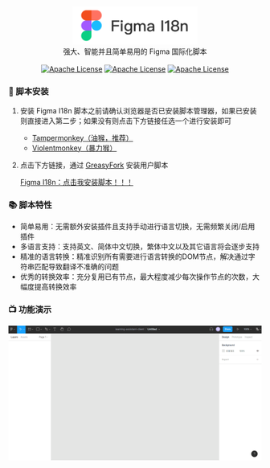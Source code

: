 <p align="center">
  <img width="250" src="./docs/figma-i18n-logo.png" alt="i18n.js">
  <br>
  强大、智能并且简单易用的 Figma 国际化脚本
  <br>
  <br>
  <a href="https://svelte.dev/"><img src="https://img.shields.io/:Svelte-3.0.0-green.svg" alt="Apache License"></a>
  <a href="https://www.typescriptlang.org/"><img src="https://img.shields.io/:TypeScript-4.0.0-yellow.svg" alt="Apache License"></a>
  <a href="https://github.com/NICEXAI/figma-i18n/blob/main/LICENSE"><img src="https://img.shields.io/:License-Apache-blue.svg" alt="Apache License"></a>
</p>


### 💽 脚本安装

1. 安装 Figma I18n 脚本之前请确认浏览器是否已安装脚本管理器，如果已安装则直接进入第二步；如果没有则点击下方链接任选一个进行安装即可
   
   * [Tampermonkey（油猴，推荐）](https://www.tampermonkey.net/)
   * [Violentmonkey（暴力猴）](https://violentmonkey.github.io/get-it/)
  
2. 点击下方链接，通过 [GreasyFork](https://greasyfork.org/zh-CN) 安装用户脚本
   
   [Figma I18n：点击我安装脚本！！！](https://greasyfork.org/zh-CN/scripts/440348-figma-i18n)

### 📚 脚本特性

* 简单易用：无需额外安装插件且支持手动进行语言切换，无需频繁关闭/启用插件
* 多语言支持：支持英文、简体中文切换，繁体中文以及其它语言将会逐步支持
* 精准的语言转换：精准识别所有需要进行语言转换的DOM节点，解决通过字符串匹配导致翻译不准确的问题
* 优秀的转换效率：充分复用已有节点，最大程度减少每次操作节点的次数，大幅度提高转换效率
  
### 📺 功能演示

![Fiama I18n 脚本演示](./docs/figma-i18n-demo.gif)